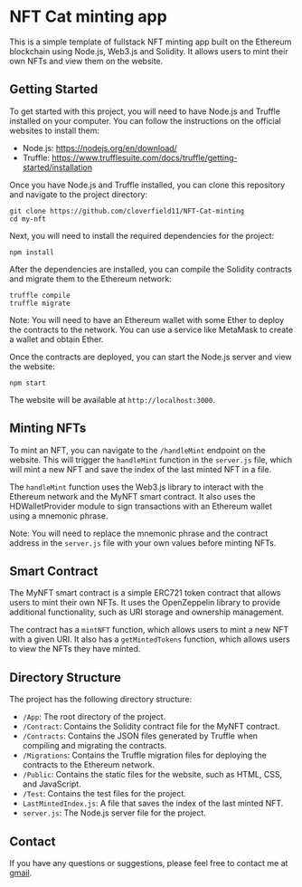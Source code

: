 NFT Cat minting app
=====================

This is a simple  template of fullstack NFT minting app built on the Ethereum blockchain using Node.js, Web3.js and Solidity. It allows users to mint their own NFTs and view them on the website.

Getting Started
---------------

To get started with this project, you will need to have Node.js and Truffle installed on your computer. You can follow the instructions on the official websites to install them:

* Node.js: <https://nodejs.org/en/download/>
* Truffle: <https://www.trufflesuite.com/docs/truffle/getting-started/installation>

Once you have Node.js and Truffle installed, you can clone this repository and navigate to the project directory:

```
git clone https://github.com/cloverfield11/NFT-Cat-minting
cd my-nft
```

Next, you will need to install the required dependencies for the project:

```
npm install
```

After the dependencies are installed, you can compile the Solidity contracts and migrate them to the Ethereum network:

```
truffle compile
truffle migrate
```

Note: You will need to have an Ethereum wallet with some Ether to deploy the contracts to the network. You can use a service like MetaMask to create a wallet and obtain Ether.

Once the contracts are deployed, you can start the Node.js server and view the website:

```
npm start
```

The website will be available at `http://localhost:3000`.

Minting NFTs
--------------

To mint an NFT, you can navigate to the `/handleMint` endpoint on the website. This will trigger the `handleMint` function in the `server.js` file, which will mint a new NFT and save the index of the last minted NFT in a file.

The `handleMint` function uses the Web3.js library to interact with the Ethereum network and the MyNFT smart contract. It also uses the HDWalletProvider module to sign transactions with an Ethereum wallet using a mnemonic phrase.

Note: You will need to replace the mnemonic phrase and the contract address in the `server.js` file with your own values before minting NFTs.

Smart Contract
--------------

The MyNFT smart contract is a simple ERC721 token contract that allows users to mint their own NFTs. It uses the OpenZeppelin library to provide additional functionality, such as URI storage and ownership management.

The contract has a `mintNFT` function, which allows users to mint a new NFT with a given URI. It also has a `getMintedTokens` function, which allows users to view the NFTs they have minted.

Directory Structure
---------------------

The project has the following directory structure:

* `/App`: The root directory of the project.
* `/Contract`: Contains the Solidity contract file for the MyNFT contract.
* `/Contracts`: Contains the JSON files generated by Truffle when compiling and migrating the contracts.
* `/Migrations`: Contains the Truffle migration files for deploying the contracts to the Ethereum network.
* `/Public`: Contains the static files for the website, such as HTML, CSS, and JavaScript.
* `/Test`: Contains the test files for the project.
* `LastMintedIndex.js`: A file that saves the index of the last minted NFT.
* `server.js`: The Node.js server file for the project.

Contact
-------

If you have any questions or suggestions, please feel free to contact me at [gmail](mailto:gaponenko800@gmail.com).
